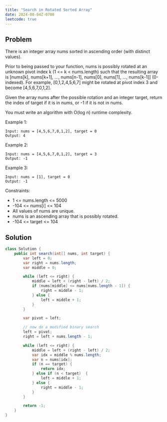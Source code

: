 ```yaml
---
title: "Search in Rotated Sorted Array"
date: 2024-08-04Z-0700
leetcode: true
---
```


## Problem

There is an integer array nums sorted in ascending order (with distinct values).

Prior to being passed to your function, nums is possibly rotated at an unknown pivot index k (1 <= k < nums.length) such that the resulting array is [nums[k], nums[k+1], ..., nums[n-1], nums[0], nums[1], ..., nums[k-1]] (0-indexed). For example, [0,1,2,4,5,6,7] might be rotated at pivot index 3 and become [4,5,6,7,0,1,2].

Given the array nums after the possible rotation and an integer target, return the index of target if it is in nums, or -1 if it is not in nums.

You must write an algorithm with O(log n) runtime complexity.

Example 1:

```text
Input: nums = [4,5,6,7,0,1,2], target = 0
Output: 4
```

Example 2:

```text
Input: nums = [4,5,6,7,0,1,2], target = 3
Output: -1
```

Example 3:

```text
Input: nums = [1], target = 0
Output: -1
```

Constraints:

- 1 <= nums.length <= 5000
- -104 <= nums[i] <= 104
- All values of nums are unique.
- nums is an ascending array that is possibly rotated.
- -104 <= target <= 104

## Solution

```java
class Solution {
    public int search(int[] nums, int target) {
        var left = 0;
        var right = nums.length;
        var middle = 0;

        while (left <= right) {
            middle = left + (right - left) / 2;
            if (nums[middle] <= nums[nums.length - 1]) {
                right = middle - 1;
            } else {
                left = middle + 1;
            }
        }

        var pivot = left;

        // now do a modified binary search
        left = pivot;
        right = left + nums.length - 1;

        while (left <= right) {
            middle = left + (right - left) / 2;
            var idx = middle % nums.length;
            var n = nums[idx];
            if (n == target) {
                return idx;
            } else if (n < target)  {
                left = middle + 1;
            } else {
                right = middle - 1;
            }
        }

        return -1;
    }
}
```
